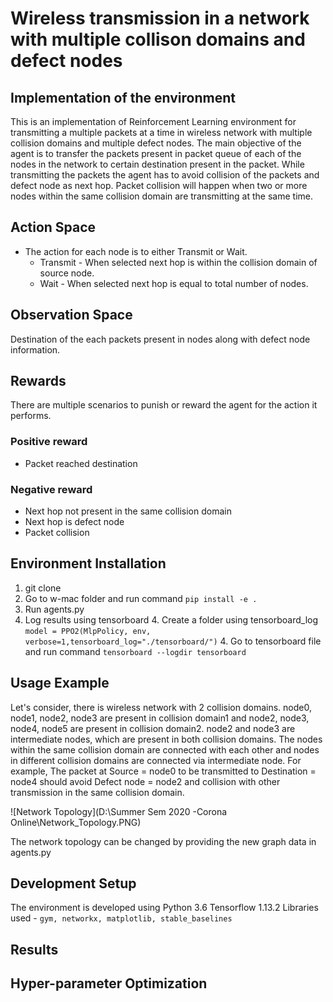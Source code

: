 # Wireless transmission in a network with multiple collison domains and defect nodes

## Implementation of the environment
This is an implementation of Reinforcement Learning environment for transmitting a multiple packets at a time in wireless network with multiple collision domains and multiple defect nodes. The main objective of the agent is to transfer the packets present in packet queue of each of the nodes in the network to certain destination present in the packet. While transmitting the packets the agent has to avoid collision of the packets and defect node as next hop. Packet collision will happen when two or more nodes within the same collision domain are transmitting at the same time.


## Action Space
* The action for each node is to either Transmit or Wait.
    * Transmit - When selected next hop is within the collision domain of source node.
    * Wait - When selected next hop is equal to total number of nodes.



## Observation Space
Destination of the each packets present in nodes along with defect node information.

## Rewards
There are multiple scenarios to punish or reward the agent for the action it performs.
### Positive reward
* Packet reached destination
### Negative reward
* Next hop not present in the same collision domain
* Next hop is defect node
* Packet collision

## Environment Installation
1. git clone <git repo url>
2. Go to w-mac folder and run command `pip install -e .`
3. Run agents.py
4. Log results using tensorboard
    4. Create a folder using tensorboard_log `model = PPO2(MlpPolicy, env, verbose=1,tensorboard_log="./tensorboard/")`
    4. Go to tensorboard file and run command `tensorboard --logdir tensorboard`


## Usage Example
Let's consider, there is wireless network with 2 collision domains. node0, node1, node2, node3 are present in collision domain1 and node2, node3, node4, node5 are present in collision domain2. node2 and node3 are intermediate nodes, which are present in both collision domains. The nodes within the same collision domain are connected with each other and nodes in different collision domains are connected via intermediate node. For example, The packet at Source = node0 to be transmitted to Destination = node4 should avoid Defect node = node2 and collision with other transmission in the same collision domain.

![Network Topology](D:\Summer Sem 2020 -Corona Online\Network_Topology.PNG)

The network topology can be changed by providing the new graph data in agents.py

## Development Setup
The environment is developed using Python 3.6
Tensorflow 1.13.2
Libraries used - `gym, networkx, matplotlib, stable_baselines`



## Results



## Hyper-parameter Optimization